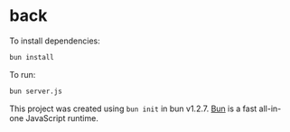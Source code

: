 # back

To install dependencies:

```bash
bun install
```

To run:

```bash
bun server.js
```

This project was created using `bun init` in bun v1.2.7. [Bun](https://bun.sh) is a fast all-in-one JavaScript runtime.
